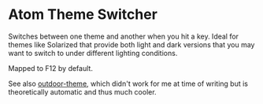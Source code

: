 # Atom Theme Switcher

Switches between one theme and another when you hit a key. Ideal for themes like Solarized that provide both light and dark versions that you may want to switch to under different lighting conditions.

Mapped to F12 by default.

See also [outdoor-theme](https://github.com/mattapperson/outdoor-theme), which didn't work for me at time of writing but is theoretically automatic and thus much cooler.
